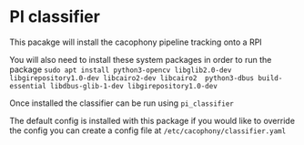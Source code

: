 # PI classifier

This pacakge will install the cacophony pipeline tracking onto a RPI

You will also need to install these system packages in order to run the package
`sudo apt install python3-opencv libglib2.0-dev libgirepository1.0-dev libcairo2-dev libcairo2  python3-dbus build-essential libdbus-glib-1-dev libgirepository1.0-dev`

Once installed the classifier can be run using `pi_classifier`

The default config is installed with this package if you would like to override the config you can create a config file at
`/etc/cacophony/classifier.yaml`
